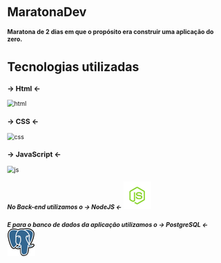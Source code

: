 # MaratonaDev
#### Maratona de 2 dias em que o propósito era construir uma aplicação do zero.

# Tecnologias utilizadas
### -> Html <-  
![html](https://github.com/lucazfreitaz/MaratonaDev/blob/master/public/imagens/file_type_html_icon_130541.ico)
### -> CSS <-
![css](https://github.com/lucazfreitaz/MaratonaDev/blob/master/public/imagens/CSS3.ico)
### -> JavaScript <-
![js](https://github.com/lucazfreitaz/MaratonaDev/blob/master/public/imagens/JS.ico)

##### No Back-end utilizamos o -> NodeJS <- ![node](https://github.com/lucazfreitaz/MaratonaDev/blob/master/public/imagens/NODE.png)
##### E para o banco de dados da aplicação utilizamos o -> PostgreSQL <- ![sql](https://github.com/lucazfreitaz/MaratonaDev/blob/master/public/imagens/Postgresql.png)
